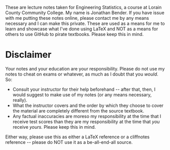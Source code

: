 These are lecture notes taken for Engineering Statistics, a course at Lorain County Community College. My name is Jonathan Bender. If you have issue with me putting these notes online, please contact me by any means necessary and I can make this private. These are used as a means for me to learn and showcase what I've done using LaTeX and NOT as a means for others to use GitHub to pirate textbooks. Please keep this in mind.

# Disclaimer

Your notes and your education are your responsibility. Please do not use my notes to cheat on exams or whatever, as much as I doubt that you *would*. So:

* Consult your instructor for their help beforehand -- after that, then, I would suggest to make use of my notes (or any means necessary, really).
* What the instructor covers and the order by which they choose to cover the material are completely different from the source textbook.
* Any factual inaccuracies are moreso my responsibility at the time that I receive test scores than they are my responsibility at the time that *you* receive *yours.* Please keep this in mind.

Either way, please use this as either a LaTeX reference or a cliffnotes reference -- please do NOT use it as a be-all-end-all source.